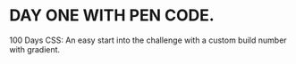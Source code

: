 # DAY ONE WITH PEN CODE.

100 Days CSS: An easy start into the challenge with a custom build number with gradient.
